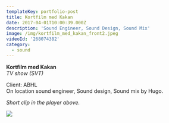 ```yaml
---
templateKey: portfolio-post
title: Kortfilm med Kakan
date: 2017-04-01T10:00:39.000Z
description: 'Sound Engineer, Sound Design, Sound Mix'
image: /img/kortfilm_med_kakan_front2.jpeg
videoId: '268074382'
category:
  - sound
---
```

**Kortfilm med Kakan** \
_TV show (SVT)_

Client: ABHL\
On location sound engineer, Sound design, Sound mix by Hugo.

_Short clip in the player above._

![](/img/svt.png)
